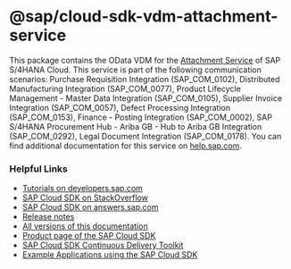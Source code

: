 # @sap/cloud-sdk-vdm-attachment-service

This package contains the OData VDM for the [Attachment Service](https://api.sap.com/api/API_CV_ATTACHMENT_SRV) of SAP S/4HANA Cloud.
This service is part of the following communication scenarios: Purchase Requisition Integration (SAP_COM_0102), Distributed Manufacturing Integration (SAP_COM_0077), Product Lifecycle Management - Master Data Integration (SAP_COM_0105), Supplier Invoice Integration (SAP_COM_0057), Defect Processing Integration (SAP_COM_0153), Finance - Posting Integration (SAP_COM_0002), SAP S/4HANA Procurement Hub - Ariba GB - Hub to Ariba GB Integration (SAP_COM_0292), Legal Document Integration (SAP_COM_0178).
You can find additional documentation for this service on [help.sap.com](https://help.sap.com:00443/http.svc/ahp2/SAP_S4HANA_CLOUD/1911.500/EN/2e/1be0a60d08400b8e4b1f6b57140a28/frameset.htm).

### Helpful Links

- [Tutorials on developers.sap.com](https://developers.sap.com/tutorial-navigator.html?tag=products:technology-platform/sap-cloud-sdk/sap-cloud-sdk&tag=topic:javascript)
- [SAP Cloud SDK on StackOverflow](https://stackoverflow.com/questions/tagged/sap-cloud-sdk?tab=Newest)
- [SAP Cloud SDK on answers.sap.com](https://answers.sap.com/tags/73555000100800000895)
- [Release notes](https://help.sap.com/doc/2324e9c3b28748a4ae2ad08166d77675/1.0/en-US/js-index.html)
- [All versions of this documentation](https://help.sap.com/viewer/product/SAP_CLOUD_SDK/1.0/en-US)
- [Product page of the SAP Cloud SDK](https://developers.sap.com/topics/cloud-sdk.html)
- [SAP Cloud SDK Continuous Delivery Toolkit](https://github.com/SAP/cloud-s4-sdk-pipeline)
- [Example Applications using the SAP Cloud SDK](https://github.com/SAP/cloud-s4-sdk-examples)
